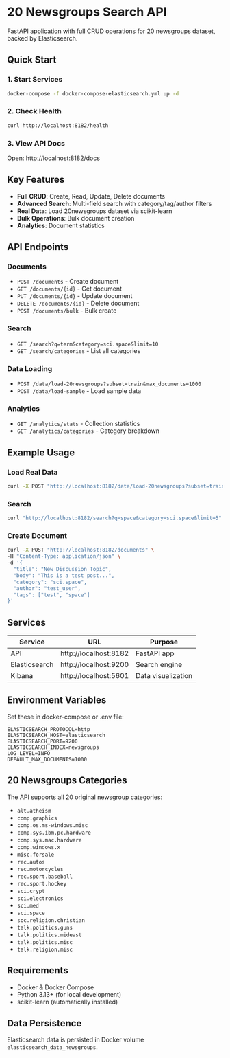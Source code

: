 # 20 Newsgroups Search API

FastAPI application with full CRUD operations for 20 newsgroups dataset, backed by Elasticsearch.

## Quick Start

### 1. Start Services
```bash
docker-compose -f docker-compose-elasticsearch.yml up -d
```

### 2. Check Health
```bash
curl http://localhost:8182/health
```

### 3. View API Docs
Open: http://localhost:8182/docs

## Key Features

- **Full CRUD**: Create, Read, Update, Delete documents
- **Advanced Search**: Multi-field search with category/tag/author filters
- **Real Data**: Load 20newsgroups dataset via scikit-learn
- **Bulk Operations**: Bulk document creation
- **Analytics**: Document statistics

## API Endpoints

### Documents
- `POST /documents` - Create document
- `GET /documents/{id}` - Get document
- `PUT /documents/{id}` - Update document
- `DELETE /documents/{id}` - Delete document
- `POST /documents/bulk` - Bulk create

### Search
- `GET /search?q=term&category=sci.space&limit=10`
- `GET /search/categories` - List all categories

### Data Loading
- `POST /data/load-20newsgroups?subset=train&max_documents=1000`
- `POST /data/load-sample` - Load sample data

### Analytics
- `GET /analytics/stats` - Collection statistics
- `GET /analytics/categories` - Category breakdown

## Example Usage

### Load Real Data
```bash
curl -X POST "http://localhost:8182/data/load-20newsgroups?subset=train&max_documents=500"
```

### Search
```bash
curl "http://localhost:8182/search?q=space&category=sci.space&limit=5"
```

### Create Document
```bash
curl -X POST "http://localhost:8182/documents" \
-H "Content-Type: application/json" \
-d '{
  "title": "New Discussion Topic",
  "body": "This is a test post...",
  "category": "sci.space",
  "author": "test_user",
  "tags": ["test", "space"]
}'
```

## Services

| Service | URL | Purpose |
|---------|-----|---------|
| API | http://localhost:8182 | FastAPI app |
| Elasticsearch | http://localhost:9200 | Search engine |
| Kibana | http://localhost:5601 | Data visualization |

## Environment Variables

Set these in docker-compose or .env file:

```env
ELASTICSEARCH_PROTOCOL=http
ELASTICSEARCH_HOST=elasticsearch
ELASTICSEARCH_PORT=9200
ELASTICSEARCH_INDEX=newsgroups
LOG_LEVEL=INFO
DEFAULT_MAX_DOCUMENTS=1000
```

## 20 Newsgroups Categories

The API supports all 20 original newsgroup categories:
- `alt.atheism`
- `comp.graphics`
- `comp.os.ms-windows.misc`
- `comp.sys.ibm.pc.hardware`
- `comp.sys.mac.hardware`
- `comp.windows.x`
- `misc.forsale`
- `rec.autos`
- `rec.motorcycles`
- `rec.sport.baseball`
- `rec.sport.hockey`
- `sci.crypt`
- `sci.electronics`
- `sci.med`
- `sci.space`
- `soc.religion.christian`
- `talk.politics.guns`
- `talk.politics.mideast`
- `talk.politics.misc`
- `talk.religion.misc`

## Requirements

- Docker & Docker Compose
- Python 3.13+ (for local development)
- scikit-learn (automatically installed)

## Data Persistence

Elasticsearch data is persisted in Docker volume `elasticsearch_data_newsgroups`.